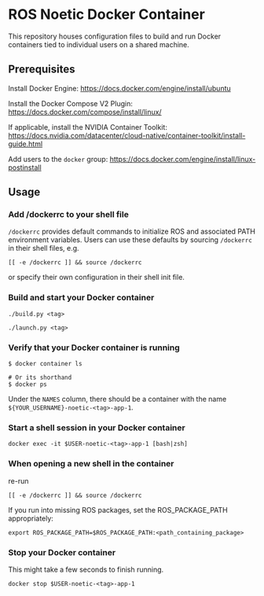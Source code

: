 # ROS Noetic Docker Container

This repository houses configuration files to build and run
Docker containers tied to individual users on a shared machine.

## Prerequisites

Install Docker Engine: <https://docs.docker.com/engine/install/ubuntu>

Install the Docker Compose V2 Plugin: <https://docs.docker.com/compose/install/linux/>

If applicable, install the NVIDIA Container Toolkit: <https://docs.nvidia.com/datacenter/cloud-native/container-toolkit/install-guide.html>

Add users to the `docker` group: <https://docs.docker.com/engine/install/linux-postinstall>

## Usage

### Add /dockerrc to your shell file

`/dockerrc` provides default commands to initialize ROS and associated PATH
environment variables. Users can use these defaults by sourcing `/dockerrc` in
their shell files, e.g.

```shell
[[ -e /dockerrc ]] && source /dockerrc
```

or specify their own configuration in their shell init file.

### Build and start your Docker container

```shell
./build.py <tag>
```

```shell
./launch.py <tag>
```

### Verify that your Docker container is running

```shell
$ docker container ls

# Or its shorthand
$ docker ps
```

Under the `NAMES` column, there should be a container with the name
`${YOUR_USERNAME}-noetic-<tag>-app-1`.

### Start a shell session in your Docker container

```shell
docker exec -it $USER-noetic-<tag>-app-1 [bash|zsh]
```

### When opening a new shell in the container
re-run 
```shell
[[ -e /dockerrc ]] && source /dockerrc
```

If you run into missing ROS packages, set the ROS_PACKAGE_PATH appropriately:

```shell
export ROS_PACKAGE_PATH=$ROS_PACKAGE_PATH:<path_containing_package>
```

### Stop your Docker container

This might take a few seconds to finish running.

```shell
docker stop $USER-noetic-<tag>-app-1
```
